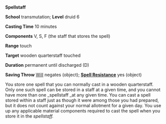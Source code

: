  **Spellstaff**

**School** transmutation; **Level** druid 6

**Casting Time** 10 minutes

**Components** V, S, F (the staff that stores the spell)

**Range** touch

**Target** wooden quarterstaff touched

**Duration** permanent until discharged (D)

**Saving Throw** [Will](../combat.html#_will) negates (object); **[Spell Resistance](../glossary.html#_spell-resistance)** yes (object)

You store one spell that you can normally cast in a wooden quarterstaff. Only one such spell can be stored in a staff at a given time, and you cannot have more than one _spellstaff _at any given time. You can cast a spell stored within a staff just as though it were among those you had prepared, but it does not count against your normal allotment for a given day. You use up any applicable material components required to cast the spell when you store it in the _spellstaff._

